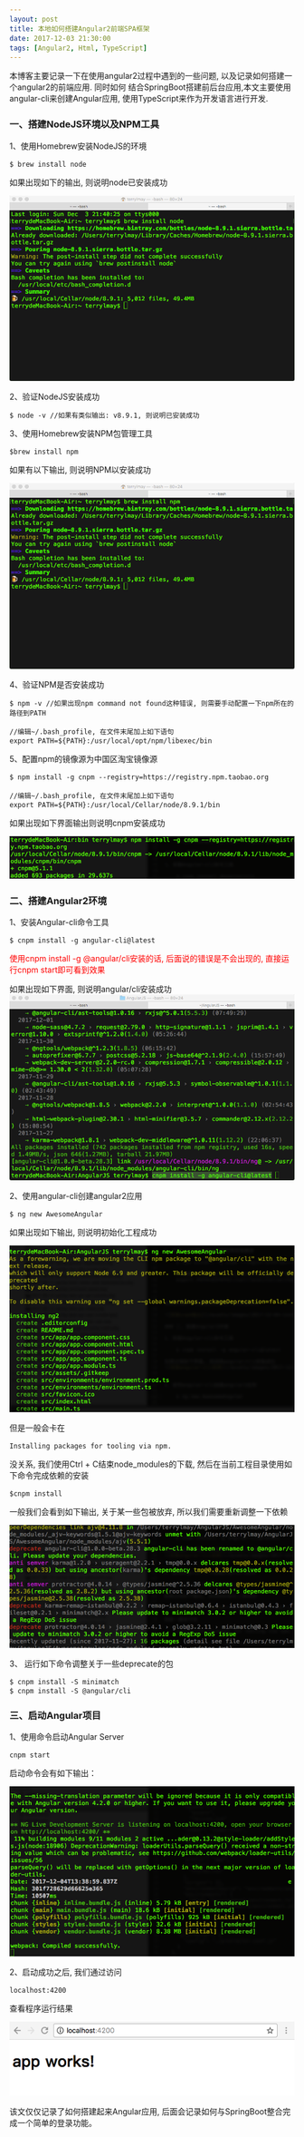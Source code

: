 ```yaml
---
layout: post
title: 本地如何搭建Angular2前端SPA框架
date: 2017-12-03 21:30:00
tags: [Angular2, Html, TypeScript]
---
```


本博客主要记录一下在使用angular2过程中遇到的一些问题, 以及记录如何搭建一个angular2的前端应用. 同时如何 结合SpringBoot搭建前后台应用,本文主要使用angular-cli来创建Angular应用, 使用TypeScript来作为开发语言进行开发.

### 一、搭建NodeJS环境以及NPM工具

1、使用Homebrew安装NodeJS的环境

	$ brew install node

如果出现如下的输出, 则说明node已安装成功

![NodeJS安装成功](/assets/images/2017-12-04-install_node_using_brew.png)

2、验证NodeJS安装成功

	$ node -v //如果有类似输出: v8.9.1, 则说明已安装成功

3、使用Homebrew安装NPM包管理工具

	$brew install npm

如果有以下输出, 则说明NPM以安装成功
	
![NodeJS安装成功](/assets/images/2017-12-04-install_npm_using_brew.png)

4、验证NPM是否安装成功

	$ npm -v //如果出现npm command not found这种错误, 则需要手动配置一下npm所在的路径到PATH

	//编辑~/.bash_profile, 在文件末尾加上如下语句
	export PATH=${PATH}:/usr/local/opt/npm/libexec/bin

5、配置npm的镜像源为中国区淘宝镜像源

	$ npm install -g cnpm --registry=https://registry.npm.taobao.org

	//编辑~/.bash_profile, 在文件末尾加上如下语句
	export PATH=${PATH}:/usr/local/Cellar/node/8.9.1/bin



如果出现如下界面输出则说明cnpm安装成功

![安装cnpm输出](/assets/images/2017-12-04-install_cnpm_using_npm.png)

### 二、搭建Angular2环境

1、安装Angular-cli命令工具

	$ cnpm install -g angular-cli@latest

<span style="color: red;">使用cnpm install -g @angular/cli安装的话, 后面说的错误是不会出现的, 直接运行cnpm start即可看到效果</span>

如果出现如下界面, 则说明angular/cli安装成功
![安装angular-cli结果](/assets/images/2017-12-04-install-angular-cli-using-cnpm.png)


2、使用angular-cli创建angular2应用

	$ ng new AwesomeAngular

如果出现如下输出, 则说明初始化工程成功

![初始化Angular工程成功](/assets/images/2017-12-04-init-angular-using-ng.png)

但是一般会卡在

	Installing packages for tooling via npm.

没关系, 我们使用Ctrl + C结束node_modules的下载, 然后在当前工程目录使用如下命令完成依赖的安装

    $cnpm install

一般我们会看到如下输出, 关于某一些包被放弃, 所以我们需要重新调整一下依赖

![Deprecate包](/assets/images/2017-12-04-deprecate-node-modules.png)

3、 运行如下命令调整关于一些deprecate的包

	$ cnpm install -S minimatch
	$ cnpm install -S @angular/cli

### 三、启动Angular项目

1、使用命令启动Angular Server

	cnpm start

启动命令会有如下输出：

![启动服务](/assets/images/2017-12-04-start-run-angular-server.png)

2、启动成功之后, 我们通过访问

	localhost:4200

查看程序运行结果

![界面](/assets/images/2017-12-04-ng-serve-result.png)

该文仅仅记录了如何搭建起来Angular应用, 后面会记录如何与SpringBoot整合完成一个简单的登录功能。

